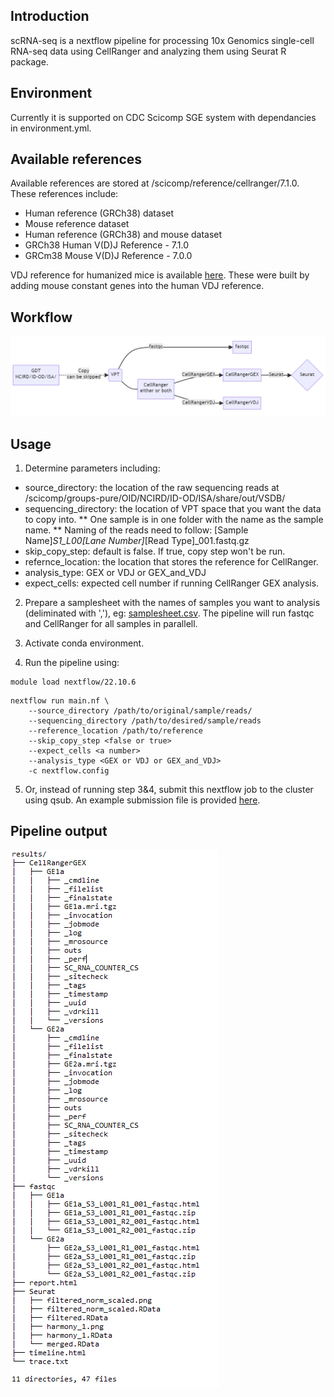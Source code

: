 ## Introduction

scRNA-seq is a nextflow pipeline for processing 10x Genomics single-cell RNA-seq data using CellRanger and analyzing them using Seurat R package.

## Environment

Currently it is supported on CDC Scicomp SGE system with dependancies in environment.yml.

## Available references

Available references are stored at /scicomp/reference/cellranger/7.1.0. These references include:
* Human reference (GRCh38) dataset
* Mouse reference dataset
* Human reference (GRCh38) and mouse dataset
* GRCh38 Human V(D)J Reference - 7.1.0
* GRCm38 Mouse V(D)J Reference - 7.0.0

VDJ reference for humanized mice is available [here](assets/humanized_vdj_ref). These were built by adding mouse constant genes into the human VDJ reference.

## Workflow

![workflow](assets/workflow-mermaid-diagram.png)

## Usage

1. Determine parameters including: 

* source_directory: the location of the raw sequencing reads at /scicomp/groups-pure/OID/NCIRD/ID-OD/ISA/share/out/VSDB/
* sequencing_directory: the location of VPT space that you want the data to copy into.
	** One sample is in one folder with the name as the sample name.
	** Naming of the reads need to follow: [Sample Name]_S1_L00[Lane Number]_[Read Type]_001.fastq.gz
* skip_copy_step: default is false. If true, copy step won't be run.
* refernce_location: the location that stores the reference for CellRanger.
* analysis_type: GEX or VDJ or GEX_and_VDJ
* expect_cells: expected cell number if running CellRanger GEX analysis.

2. Prepare a samplesheet with the names of samples you want to analysis (deliminated with ','), eg: [samplesheet.csv](samplesheet.csv). The pipeline will run fastqc and CellRanger for all samples in parallell.

3. Activate conda environment.

4. Run the pipeline using:
```
module load nextflow/22.10.6
```
```
nextflow run main.nf \
	--source_directory /path/to/original/sample/reads/
	--sequencing_directory /path/to/desired/sample/reads 
	--reference_location /path/to/reference
	--skip_copy_step <false or true> 
	--expect_cells <a number>
	--analysis_type <GEX or VDJ or GEX_and_VDJ> 
	-c nextflow.config
```
5. Or, instead of running step 3&4, submit this nextflow job to the cluster using qsub. An example submission file is provided [here](assets/qsub.sh).

## Pipeline output

![output](assets/tree.png)



